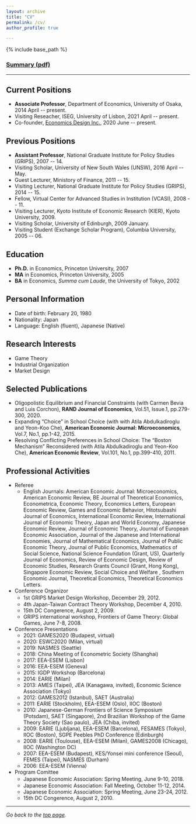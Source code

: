 ```yaml
---
layout: archive
title: "CV"
permalink: /cv/
author_profile: true

---
```


{% include base_path %}

### [Summary (pdf)](http://yagena.github.io/files/CV_20201211.pdf)

------

## Current Positions

* **Associate Professor**, Department of Economics, University of Osaka, 2014 April -- present.
* Visiting Reseacher, ISEG, University of Lisbon, 2021 April -- present.
* Co-founder, [Economics Design Inc.](https://econ.news/), 2020 June -- present.


## Previous Positions

* **Assistant Professor**, National Graduate Institute for Policy Studies (GRIPS), 2007 -- 14.
* Visiting Scholar, University of New South Wales (UNSW), 2016 April -- May.
* Guest Lecturer, Ministory of Finance, 2011 -- 15.
* Visiting Lecturer, National Graduate Institute for Policy Studies (GRIPS), 2014 -- 15.
* Fellow, Virtual Center for Advanced Studies in Institution (VCASI), 2008 -- 11.
* Visiting Lecturer, Kyoto Institute of Economic Research (KIER), Kyoto University, 2009.
* Visiting Scholar, University of Edinburgh, 2009 January.
* Visiting Student (Exchange Scholar Program), Columbia University, 2005 -- 06.


## Education

* **Ph.D.** in Economics, Princeton University, 2007 
* **MA** in Economics, Princeton University, 2005 
* **BA** in Economics, *Summa cum Laude*, the University of Tokyo, 2002 


## Personal Information

* Date of birth: February 20, 1980  
* Nationality: Japan 
* Language: English (fluent), Japanese (Native) 


## Research Interests

* Game Theory
* Industrial Organization
* Market Design


## Selected Publications

* Oligopolistic Equilibrium and Financial Constraints (with Carmen Bevia and Luis Corchon), **RAND Journal of Economics**, Vol.51, Issue.1, pp.279-300, 2020.
* Expanding “Choice” in School Choice (with with Atila Abdulkadiroglu and Yeon-Koo Che), **American Economic Journal: Microeconomics**, Vol.7, No.1, pp.1-42, 2015.
* Resolving Conflicting Preferences in School Choice: The “Boston Mechanism” Reconsidered (with Atila Abdulkadiroglu and Yeon-Koo Che), **American Economic Review**, Vol.101, No.1, pp.399-410, 2011.


## Professional Activities

* Referee 
  * English Journals: American Economic Journal: Microeconomics, American Economic Review, BE Journal of Theoretical Economics, Econometrica, Economic Theory, Economics Letters, European Economic Review, Games and Economic Behavior, Hitotsubashi Journal of Economics, International Economic Review, International Journal of Economic Theory, Japan and World Economy, Japanese Economic Review, Journal of Economic Theory, Journal of European Economic Association, Journal of the Japanese and International Economies, Journal of Mathematical Economics, Journal of Public Economic Theory, Journal of Public Economics, Mathematics of Social Science, National Science Foundation (Grant, US), Quarterly Journal of Economics, Review of Economic Design,  Review of Economic Studies, Research Grants Council (Grant, Hong Kong), Singapore Economic Review, Social Choice and Welfare , Southern Economic Journal, Theoretical Economics, Theoretical Economics Letters.
* Conference Organizor
  * 1st GRIPS Market Design Workshop, December 29, 2012.　
  * 4th Japan-Taiwan Contract Theory Workshop, December 4, 2010.
  * 15th DC Congerence, August 2, 2009.
  * GRIPS international workshop, Frontiers of Game Theory: Global Games, June 7-8, 2008.   
* Conference Presentations
  * 2021: GAMES2020 (Budapest, virtual)
  * 2020: ESWC2020 (Milan, virtual)
  * 2019: NASMES (Seattle)
  * 2018: China Meeting of Econometric Society (Shanghai)
  * 2017: EEA-ESEM (Lisbon)
  * 2016: EEA-ESEM (Geneva)
  * 2015: IGDP Workshop (Barcelona)
  * 2014: EARIE (Milan) 
  * 2013: AMES (Taipei), JEA (Kanagawa, invited), Economic Science Association (Tokyo)
  * 2012: GAMES2012 (Istanbul), SAET (Australia)
  * 2011: EARIE (Stockholm), EEA-ESEM (Oslo), IIOC (Boston)
  * 2010: Japanese-German Frontiers of Science Symposium (Potsdam), SAET (Singapore), 2nd Brazilian Workshop of the Game Theory Society (Sao paulo), JEA (Chiba, invited)
  * 2009: EARIE (Ljubljana), EEA-ESEM (Barcelona), FESAMES (Tokyo), IIOC (Boston), SGPE Peebles PhD Conference (Edinburgh)
  * 2008: EARIE (Toulouse), EEA-ESEM (Milan), GAMES2008 (Chicago), IIOC (Washington DC)
  * 2007: EEA-ESEM (Budapest), KES/Yonsei mini conference (Seoul), FEMES (Taipei), NASMES (Durham)
  * 2006: EEA-ESEM (Vienna) 
* Program Comittee
  * Japanese Economic Association: Spring Meeting, June 9-10, 2018.　
  * Japanese Economic Association: Fall Meeting, October 11-12, 2014. 
  * Japanese Economic Association: Spring Meeting, June 23-24, 2012. 
  * 15th DC Congerence, August 2, 2010. 

------ 

*Go back to the [top page](https://yagena.github.io/).*
